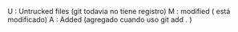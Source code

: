 U : Untrucked files (git todavia no tiene registro)
M : modified ( está modificado)
A : Added (agregado cuando uso git add . )